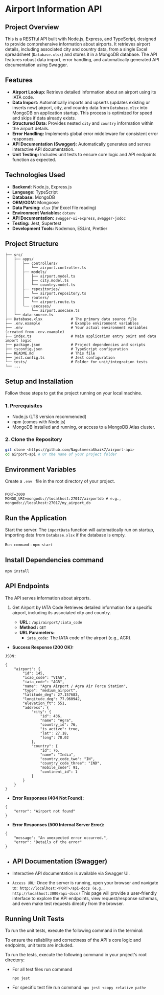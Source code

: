 # Airport Information API

## Project Overview

This is a RESTful API built with Node.js, Express, and TypeScript, designed to provide comprehensive information about airports. It retrieves airport details, including associated city and country data, from a single Excel spreadsheet (`Database.xlsx`) and stores it in a MongoDB database. The API features robust data import, error handling, and automatically generated API documentation using Swagger.

## Features

* **Airport Lookup:** Retrieve detailed information about an airport using its IATA code.
* **Data Import:** Automatically imports and upserts (updates existing or inserts new) airport, city, and country data from `Database.xlsx` into MongoDB on application startup. This process is optimized for speed and skips if data already exists.
* **Structured Data:** Provides nested `city` and `country` information within the airport details.
* **Error Handling:** Implements global error middleware for consistent error responses.
* **API Documentation (Swagger):** Automatically generates and serves interactive API documentation.
* **Unit Testing:** Includes unit tests to ensure core logic and API endpoints function as expected.

## Technologies Used

* **Backend:** Node.js, Express.js
* **Language:** TypeScript
* **Database:** MongoDB
* **ORM/ODM:** Mongoose
* **Data Parsing:** `xlsx` (for Excel file reading)
* **Environment Variables:** `dotenv`
* **API Documentation:** `swagger-ui-express`, `swagger-jsdoc`
* **Testing:** Jest, Supertest
* **Development Tools:** Nodemon, ESLint, Prettier

## Project Structure 

```
├── src/
│   ├── apps/
│   │   ├── controllers/
│   │   │   └── airport.controller.ts
│   │   ├── models/
│   │   │   ├── airport.model.ts
│   │   │   ├── city.model.ts
│   │   │   └── country.model.ts
│   │   ├── repositories/
│   │   │   └── airport.repository.ts
│   │   ├── routers/
│   │   │   └── airport.route.ts
│   │   └── usecases/
│   │       └── airport.usecase.ts
│   └── data-source.ts
├── Database.xlsx             # The primary data source file
├── .env.example              # Example environment variables
├── .env                      # Your actual environment variables (created from .env.example)
├── index.ts                  # Main application entry point and data import logic
├── package.json              # Project dependencies and scripts
├── tsconfig.json             # TypeScript configuration
├── README.md                 # This file
├── jest.config.ts            # Jest configuration
└── tests/                    # Folder for unit/integration tests
└── ...
```

## Setup and Installation

Follow these steps to get the project running on your local machine.

### 1. Prerequisites

* Node.js (LTS version recommended)
* npm (comes with Node.js)
* MongoDB installed and running, or access to a MongoDB Atlas cluster.

### 2. Clone the Repository

```bash
git clone <https://github.com/NagulmeeraShaik7/airport-api>
cd airport-api # Or the name of your project folder
``` 

## Environment Variables
Create a `.env ` file in the root directory of your project. 

```

PORT=3000
MONGO_URI=mongodb://localhost:27017/airportdb # e.g., mongodb://localhost:27017/my_airport_db
 ``` 


## Run the Application

Start the server. The `importData` function will automatically run on startup, importing data from `Database.xlsx` if the database is empty. 

`Run command` : `npm start` 

## Install Dependencies command

`npm install` 


## API Endpoints
The API serves information about airports.

1. Get Airport by IATA Code
Retrieves detailed information for a specific airport, including its associated city and country.

      * **URL :**  `/api/airport/:iata_code`
      * **Method :** `GET`
      * **URL Parameters:**
         * `iata_code:` The IATA code of the airport (e.g., AGR).
* **Success Response (200 OK):** 

`JSON:` 

```
{
    "airport": {
        "id": 145,
        "icao_code": "VIAG",
        "iata_code": "AGR",
        "name": "Agra Airport / Agra Air Force Station",
        "type": "medium_airport",
        "latitude_deg": 27.157683,
        "longitude_deg": 77.960942,
        "elevation_ft": 551,
        "address": {
            "city": {
                "id": 436,
                "name": "Agra",
                "country_id": 76,
                "is_active": true,
                "lat": 27.18,
                "long": 78.02
            },
            "country": {
                "id": 76,
                "name": "India",
                "country_code_two": "IN",
                "country_code_three": "IND",
                "mobile_code": 91,
                "continent_id": 1
            }
        }
    }
}
``` 



* **Error Responses (404 Not Found):** 

```
{
    "error": "Airport not found"
}

```
* **Error Responses (500 Internal Server Error):**

```
{
    "message": "An unexpected error occurred.",
    "error": "Details of the error"
} 
```

* ## API Documentation (Swagger)
* Interactive API documentation is available via Swagger UI.

* `Access URL`: Once the server is running, open your browser and navigate to:` http://localhost:<PORT>/api-docs (e.g., http://localhost:3000/api-docs)`
This page will provide a user-friendly interface to explore the API endpoints, view request/response schemas, and even make test requests directly from the browser. 

## Running Unit Tests
To run the unit tests, execute the following command in the terminal:

To ensure the reliability and correctness of the API's core logic and endpoints, unit tests are included.

To run the tests, execute the following command in your project's root directory:

* For all test files run command

    `npx jest ` 

* For specific test file run command 
  `npx jest <copy relative path>` 

  
